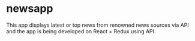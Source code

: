 # newsapp
This app displays latest or top news from renowned news sources via API and the app is being developed on React + Redux using API.
